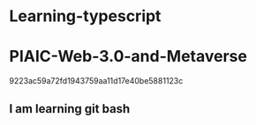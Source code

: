 # Learning-typescript

# PIAIC-Web-3.0-and-Metaverse
9223ac59a72fd1943759aa11d17e40be5881123c

## I am learning git bash